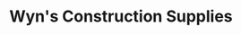 ---
title: "Wyn's Construction Supplies"
url: /borongan-city/wyns-construction-supplies/
shop: hardware
---